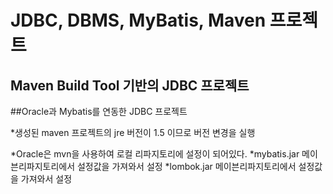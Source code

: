 # JDBC, DBMS, MyBatis, Maven 프로젝트
## Maven Build Tool 기반의 JDBC 프로젝트
##Oracle과 Mybatis를 연동한 JDBC 프로젝트

*생성된 maven 프로젝트의 jre 버전이 1.5 이므로 버전 변경을 실행

*Oracle은 mvn을 사용하여 로컬 리파지토리에 설정이 되어있다.
*mybatis.jar 메이븐리파지토리에서 설정값을 가져와서 설정
*lombok.jar 메이븐리파지토리에서 설정값을 가져와서 설정

